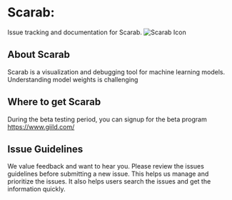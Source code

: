 # Scarab: 

Issue tracking and documentation for Scarab. ![Scarab Icon](https://github.com/giild/ScarabApp/images/kscarab_bw_256_icon.png)

## About Scarab
Scarab is a visualization and debugging tool for machine learning models. Understanding model weights is challenging

## Where to get Scarab
During the beta testing period, you can signup for the beta program https://www.giild.com/

## Issue Guidelines
We value feedback and want to hear you. Please review the issues guidelines before submitting a new issue. This helps us manage and prioritize the issues. It also helps users search the issues and get the information quickly.

